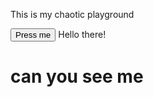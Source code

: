 This is my chaotic playground
<html>
<button>Press me</button>

<head>Hello there!</head>
<body><h1>can you see me</h1>
</body>
</html>

